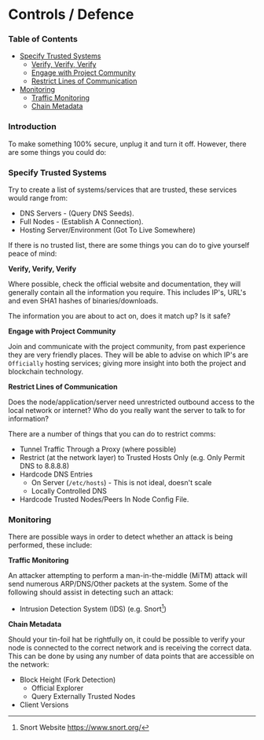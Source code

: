 
<a id="DNS_Defenses"></a>
# Controls  / Defence

### Table of Contents
- [Specify Trusted Systems](#DNS_Defenses_Trust)
    - [Verify, Verify, Verify](#DNS_Defenses_Trust_verify)
    - [Engage with Project Community](#DNS_Defenses_Comm)
    - [Restrict Lines of Communication](#DNS_Defenses_Comm)
- [Monitoring](#DNS_Defenses_Mon)
    - [Traffic Monitoring](#DNS_Defenses_Mon_traffic)
    - [Chain Metadata](#DNS_Defenses_Mon_meta)


### Introduction
To make something 100% secure, unplug it and turn it off.  However, there are some things you could do:

<a id="DNS_Defenses_Trust"></a>
### Specify Trusted Systems
Try to create a list of systems/services that are trusted, these services would range from:
+ DNS Servers - (Query DNS Seeds).
+ Full Nodes - (Establish A Connection).
+ Hosting Server/Environment (Got To Live Somewhere)

If there is no trusted list, there are some things you can do to give yourself peace of mind:

<a id="DNS_Defenses_Trust_verify"></a>
**Verify, Verify, Verify**

Where possible, check the official website and documentation, they will generally contain all the information you require.  This includes IP's, URL's and even SHA1 hashes of binaries/downloads.  

The information you are about to act on, does it match up? Is it safe?

<a id="DNS_Defenses_Trust_community"></a>
**Engage with Project Community**

Join and communicate with the project community, from past experience they are very friendly places.  They will be able to advise on which IP's are `Officially` hosting services; giving more insight into both the project and blockchain technology.

<a id="DNS_Defenses_Comm"></a>
**Restrict Lines of Communication**

Does the node/application/server need unrestricted outbound access to the local network or internet?  Who do you really want the server to talk to for information?

There are a number of things that you can do to restrict comms:
+ Tunnel Traffic Through a Proxy (where possible)
+ Restrict (at the network layer) to Trusted Hosts Only (e.g. Only Permit DNS to 8.8.8.8)
+ Hardcode DNS Entries 
  + On Server (`/etc/hosts`) - This is not ideal, doesn't scale
  + Locally Controlled DNS
+ Hardcode Trusted Nodes/Peers In Node Config File.

<a id="DNS_Defenses_Mon"></a>
### Monitoring
There are possible ways in order to detect whether an attack is being performed, these include:

<a id="DNS_Defenses_Mon_traffic"></a>
**Traffic Monitoring**

An attacker attempting to perform a man-in-the-middle (MiTM) attack will send numerous ARP/DNS/Other packets at the system.  Some of the following should assist in detecting such an attack:

+ Intrusion Detection System (IDS) (e.g. Snort[^111])

<a id="DNS_Defenses_Mon_meta"></a>
**Chain Metadata**

Should your tin-foil hat be rightfully on, it could be possible to verify your node is connected to the correct network and is receiving the correct data. This can be done by using any number of data points that are accessible on the network:

+ Block Height (Fork Detection)
  + Official Explorer
  + Query Externally Trusted Nodes
+ Client Versions


[^111]: Snort Website
  https://www.snort.org/